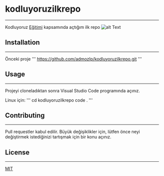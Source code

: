 # kodluyoruzilkrepo
- - -
Kodluyoruz [Eğitimi](https://app.patika.dev/courses/git) kapsamında açtığım ilk repo
![alt Text](https://unsplash.com/photos/vXInUOv1n84)

## Installation
- - -
Önceki proje 
'''
https://github.com/admozlp/kodluyoruzilkrepo.git
'''

## Usage
- - -
Projeyi cloneladıktan sonra Visual Studio Code programında açınız.

Linux için:
'''
cd kodluyoruzilkrepo
code .
'''

## Contributing
- - -
Pull requestler kabul edilir. Büyük değişiklikler için, lütfen önce neyi değiştirmek istediğinizi tartışmak için bir konu açınız.

## License
- - -
[MIT](https://choosealicense.com/licenses/mit/)


